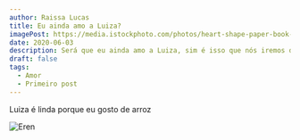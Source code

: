 ```yaml
---
author: Raissa Lucas
title: Eu ainda amo a Luiza?
imagePost: https://media.istockphoto.com/photos/heart-shape-paper-book-on-the-beach-picture-id817147678?k=6&m=817147678&s=612x612&w=0&h=vNJJJoRPaieom61bMwQxaGtOImMhJsoxz1OIgLZNOEw=
date: 2020-06-03
description: Será que eu ainda amo a Luiza, sim é isso que nós iremos debater neste post
draft: false
tags:
  - Amor
  - Primeiro post
---
```

Luiza é linda porque eu gosto de arroz

![Eren](/img/eren.gif "Eren")